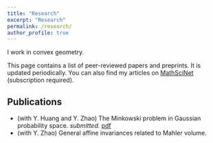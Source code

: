 ```yaml
---
title: "Research"
excerpt: "Research"
permalink: /research/
author_profile: true
---
```


I work in convex geometry. 

This page contains a list of peer-reviewed papers and preprints. It is updated periodically. You can also find my articles  on <u><a href="https://mathscinet.ams.org/mathscinet/MRAuthorID/1164900">MathSciNet</a></u> (subscription required).

## Publications
- (with Y. Huang and Y. Zhao) The Minkowski problem in Gaussian probability space. *submitted.* [pdf](/files/GaussianMP.pdf)
- (with Y. Zhao) General affine invariances related to Mahler volume.  


